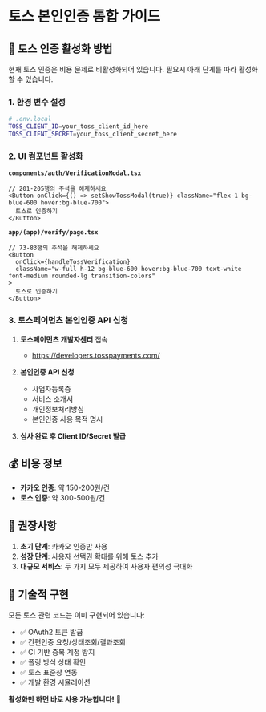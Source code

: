 # 토스 본인인증 통합 가이드

## 🔵 **토스 인증 활성화 방법**

현재 토스 인증은 비용 문제로 비활성화되어 있습니다. 필요시 아래 단계를 따라 활성화할 수 있습니다.

### 1. 환경 변수 설정

```bash
# .env.local
TOSS_CLIENT_ID=your_toss_client_id_here
TOSS_CLIENT_SECRET=your_toss_client_secret_here
```

### 2. UI 컴포넌트 활성화

**`components/auth/VerificationModal.tsx`**
```tsx
// 201-205행의 주석을 해제하세요
<Button onClick={() => setShowTossModal(true)} className="flex-1 bg-blue-600 hover:bg-blue-700">
  토스로 인증하기
</Button>
```

**`app/(app)/verify/page.tsx`**
```tsx
// 73-83행의 주석을 해제하세요
<Button
  onClick={handleTossVerification}
  className="w-full h-12 bg-blue-600 hover:bg-blue-700 text-white font-medium rounded-lg transition-colors"
>
  토스로 인증하기
</Button>
```

### 3. 토스페이먼츠 본인인증 API 신청

1. **토스페이먼츠 개발자센터** 접속
   - https://developers.tosspayments.com/

2. **본인인증 API 신청**
   - 사업자등록증
   - 서비스 소개서  
   - 개인정보처리방침
   - 본인인증 사용 목적 명시

3. **심사 완료 후 Client ID/Secret 발급**

## 💰 **비용 정보**

- **카카오 인증**: 약 150-200원/건
- **토스 인증**: 약 300-500원/건

## 🎯 **권장사항**

1. **초기 단계**: 카카오 인증만 사용
2. **성장 단계**: 사용자 선택권 확대를 위해 토스 추가
3. **대규모 서비스**: 두 가지 모두 제공하여 사용자 편의성 극대화

## 🔧 **기술적 구현**

모든 토스 관련 코드는 이미 구현되어 있습니다:
- ✅ OAuth2 토큰 발급
- ✅ 간편인증 요청/상태조회/결과조회
- ✅ CI 기반 중복 계정 방지
- ✅ 폴링 방식 상태 확인
- ✅ 토스 표준창 연동
- ✅ 개발 환경 시뮬레이션

**활성화만 하면 바로 사용 가능합니다!** 🚀
